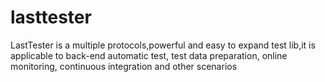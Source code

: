 # lasttester
LastTester is a  multiple protocols,powerful and easy to expand test lib,it is applicable to back-end automatic test, test data preparation, online monitoring, continuous integration and other scenarios
